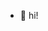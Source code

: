 - 👋 hi!
<!---
truong-nhi/truong-nhi is a ✨ special ✨ repository because its `README.md` (this file) appears on your GitHub profile.
You can click the Preview link to take a look at your changes.
--->
